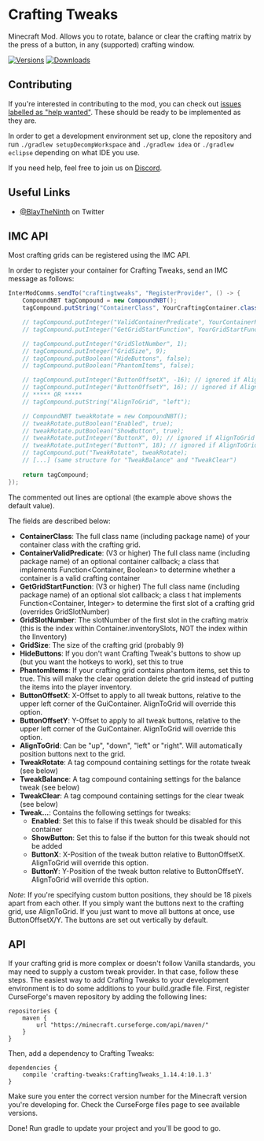 # Crafting Tweaks

Minecraft Mod. Allows you to rotate, balance or clear the crafting matrix by the press of a button, in any (supported) crafting window.

[![Versions](http://cf.way2muchnoise.eu/versions/crafting-tweaks.svg)](https://minecraft.curseforge.com/projects/crafting-tweaks) [![Downloads](http://cf.way2muchnoise.eu/full_crafting-tweaks_downloads.svg)](https://minecraft.curseforge.com/projects/crafting-tweaks)

## Contributing

If you're interested in contributing to the mod, you can check out [issues labelled as "help wanted"](https://github.com/blay09/CraftingTweaks/issues?q=is%3Aopen+is%3Aissue+label%3A%22help+wanted%22). These should be ready to be implemented as they are.

In order to get a development environment set up, clone the repository and run `./gradlew setupDecompWorkspace` and `./gradlew idea` or `./gradlew eclipse` depending on what IDE you use.

If you need help, feel free to join us on [Discord](https://discord.gg/scGAfXC).

## Useful Links
* [@BlayTheNinth](https://twitter.com/BlayTheNinth) on Twitter

## IMC API
Most crafting grids can be registered using the IMC API.

In order to register your container for Crafting Tweaks, send an IMC message as follows:

```java
InterModComms.sendTo("craftingtweaks", "RegisterProvider", () -> {
    CompoundNBT tagCompound = new CompoundNBT();
    tagCompound.putString("ContainerClass", YourCraftingContainer.class.getName());

    // tagCompound.putInteger("ValidContainerPredicate", YourContainerPredicate.class.getName());
    // tagCompound.putInteger("GetGridStartFunction", YourGridStartFunction.class.getName());

    // tagCompound.putInteger("GridSlotNumber", 1);
    // tagCompound.putInteger("GridSize", 9);
    // tagCompound.putBoolean("HideButtons", false);
    // tagCompound.putBoolean("PhantomItems", false);

    // tagCompound.putInteger("ButtonOffsetX", -16); // ignored if AlignToGrid is set
    // tagCompound.putInteger("ButtonOffsetY", 16); // ignored if AlignToGrid is set
    // ***** OR *****
    // tagCompound.putString("AlignToGrid", "left");

    // CompoundNBT tweakRotate = new CompoundNBT();
    // tweakRotate.putBoolean("Enabled", true);
    // tweakRotate.putBoolean("ShowButton", true);
    // tweakRotate.putInteger("ButtonX", 0); // ignored if AlignToGrid is set
    // tweakRotate.putInteger("ButtonY", 18); // ignored if AlignToGrid is set
    // tagCompound.put("TweakRotate", tweakRotate);
    // [...] (same structure for "TweakBalance" and "TweakClear")
    
    return tagCompound;
});
```

The commented out lines are optional (the example above shows the default value).

The fields are described below:
* **ContainerClass**: The full class name (including package name) of your container class with the crafting grid.
* **ContainerValidPredicate**: (V3 or higher) The full class name (including package name) of an optional container callback; a class that implements Function<Container, Boolean> to determine whether a container is a valid crafting container
* **GetGridStartFunction**: (V3 or higher) The full class name (including package name) of an optional slot callback; a class t hat implements Function<Container, Integer> to determine the first slot of a crafting grid (overrides GridSlotNumber)
* **GridSlotNumber**: The slotNumber of the first slot in the crafting matrix (this is the index within Container.inventorySlots, NOT the index within the IInventory)
* **GridSize**: The size of the crafting grid (probably 9)
* **HideButtons**: If you don't want Crafting Tweak's buttons to show up (but you want the hotkeys to work), set this to true
* **PhantomItems**: If your crafting grid contains phantom items, set this to true. This will make the clear operation delete the grid instead of putting the items into the player inventory.
* **ButtonOffsetX**: X-Offset to apply to all tweak buttons, relative to the upper left corner of the GuiContainer. AlignToGrid will override this option.
* **ButtonOffsetY**: Y-Offset to apply to all tweak buttons, relative to the upper left corner of the GuiContainer. AlignToGrid will override this option.
* **AlignToGrid**: Can be "up", "down", "left" or "right". Will automatically position buttons next to the grid.
* **TweakRotate**: A tag compound containing settings for the rotate tweak (see below)
* **TweakBalance**: A tag compound containing settings for the balance tweak (see below)
* **TweakClear**: A tag compound containing settings for the clear tweak (see below)
* **Tweak...**: Contains the following settings for tweaks:
  * **Enabled**: Set this to false if this tweak should be disabled for this container
  * **ShowButton**: Set this to false if the button for this tweak should not be added
  * **ButtonX**: X-Position of the tweak button relative to ButtonOffsetX. AlignToGrid will override this option.
  * **ButtonY**: Y-Position of the tweak button relative to ButtonOffsetY. AlignToGrid will override this option.

*Note*: If you're specifying custom button positions, they should be 18 pixels apart from each other. If you simply want the buttons next to the crafting grid, use AlignToGrid. If you just want to move all buttons at once, use ButtonOffsetX/Y. The buttons are set out vertically by default.

## API
If your crafting grid is more complex or doesn't follow Vanilla standards, you may need to supply a custom tweak provider. In that case, follow these steps.
The easiest way to add Crafting Tweaks to your development environment is to do some additions to your build.gradle file. First, register CurseForge's maven repository by adding the following lines:

```
repositories {
    maven {
        url "https://minecraft.curseforge.com/api/maven/"
    }
}
```

Then, add a dependency to Crafting Tweaks:

```
dependencies {
    compile 'crafting-tweaks:CraftingTweaks_1.14.4:10.1.3'
}
```

Make sure you enter the correct version number for the Minecraft version you're developing for. Check the CurseForge files page to see available versions.

Done! Run gradle to update your project and you'll be good to go.

